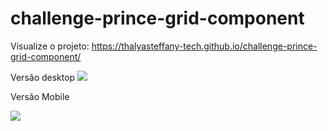 # challenge-prince-grid-component

Visualize o projeto: https://thalyasteffany-tech.github.io/challenge-prince-grid-component/

Versão desktop
![](https://i.ibb.co/sj9Nnqw/screenshot.png)




Versão Mobile

![](https://i.ibb.co/ZxgF392/screenshot-1.png)
